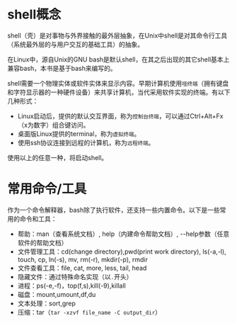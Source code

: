 # shell概念

shell（壳）是对事物与外界接触的最外层抽象，在Unix中shell是对其命令行工具（系统最外层的与用户交互的基础工具）的抽象。

在Linux中，源自Unix的GNU bash是默认shell，在其之后出现的其它shell基本上兼容bash，本书是基于bash来编写的。

shell需要一个物理实体或软件实体来显示内容。早期计算机使用`哑终端`（拥有键盘和字符显示器的一种硬件设备）来共享计算机，当代采用软件实现的终端。有以下几种形式：

- Linux启动后，提供的默认交互界面，称为`控制台终端`，可以通过Ctrl+Alt+Fx（x为数字）组合键访问。
- 桌面版Linux提供的terminal，称为`虚拟终端`。
- 使用ssh协议连接到远程的计算机，称为`远程终端`。

使用以上的任意一种，将启动shell。

# 常用命令/工具

作为一个命令解释器，bash除了执行软件，还支持一些内置命令。以下是一些常用的命令和工具：

- 帮助：man（查看系统文档）, help（内建命令帮助文档）, --help参数（任意软件的帮助文档）  
- 文件管理工具：cd(change directory),pwd(print work directory), ls(-a,-l), touch, cp, ln(-s), mv, rm(-r), mkdir(-p), rmdir  
- 文件查看工具：file, cat, more, less, tail, head
- 隐藏文件：通过特殊命名实现（以`.`开头）
- 进程：ps(-e,-f)，top(f,s),kill(-9),killall  
- 磁盘：mount,umount,df,du
- 文本处理：sort,grep
- 压缩：tar（`tar -xzvf file_name -C output_dir`）